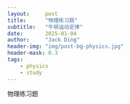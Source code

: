 ```yaml
---
layout:     post
title:      "物理练习题"
subtitle:   "牛顿运动定律"
date:       2025-01-04
author:     "Jack Ding"
header-img: "img/post-bg-physics.jpg"
header-mask: 0.3
tags:
    - physics
    - study
---
```


物理练习题